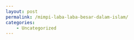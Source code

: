```yaml
---
layout: post
permalink: /mimpi-laba-laba-besar-dalam-islam/
categories:
    - Uncategorized
---
```


